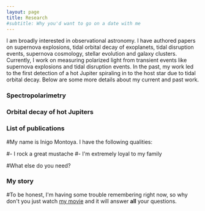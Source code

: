 ```yaml
---
layout: page
title: Research
#subtitle: Why you'd want to go on a date with me
---
```


I am broadly interested in observational astronomy. I have authored papers on supernova explosions, tidal orbital decay of exoplanets, tidal disruption events, supernova cosmology, stellar evolution and galaxy clusters. Currently, I work on measuring polarized light from transient events like supernova explosions and tidal disruption events. In the past, my work led to the first detection of a hot Jupiter spiraling in to the host star due to tidal orbital decay. Below are some more details about my current and past work. 


### Spectropolarimetry


### Orbital decay of hot Jupiters


### List of publications




#My name is Inigo Montoya. I have the following qualities:

#- I rock a great mustache
#- I'm extremely loyal to my family

#What else do you need? 
### My story

#To be honest, I'm having some trouble remembering right now, so why don't you just watch [my movie](https://en.wikipedia.org/wiki/The_Princess_Bride_%28film%29) and it will answer **all** your questions.
